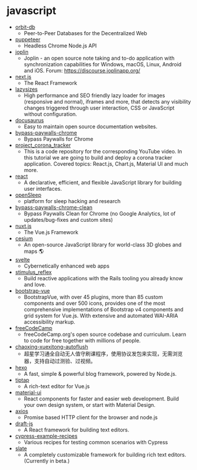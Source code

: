 # javascript
- [orbit-db](https://github.com/orbitdb/orbit-db)
  - Peer-to-Peer Databases for the Decentralized Web
- [puppeteer](https://github.com/puppeteer/puppeteer)
  - Headless Chrome Node.js API
- [joplin](https://github.com/laurent22/joplin)
  - Joplin - an open source note taking and to-do application with synchronization capabilities for Windows, macOS, Linux, Android and iOS. Forum: https://discourse.joplinapp.org/
- [next.js](https://github.com/zeit/next.js)
  - The React Framework
- [lazysizes](https://github.com/aFarkas/lazysizes)
  - High performance and SEO friendly lazy loader for images (responsive and normal), iframes and more, that detects any visibility changes triggered through user interaction, CSS or JavaScript without configuration.
- [docusaurus](https://github.com/facebook/docusaurus)
  - Easy to maintain open source documentation websites.
- [bypass-paywalls-chrome](https://github.com/iamadamdev/bypass-paywalls-chrome)
  - Bypass Paywalls for Chrome
- [project_corona_tracker](https://github.com/adrianhajdin/project_corona_tracker)
  - This is a code repository for the corresponding YouTube video. In this tutorial we are going to build and deploy a corona tracker application. Covered topics: React.js, Chart.js, Material UI and much more.
- [react](https://github.com/facebook/react)
  - A declarative, efficient, and flexible JavaScript library for building user interfaces.
- [openSleep](https://github.com/tomasero/openSleep)
  - platform for sleep hacking and research
- [bypass-paywalls-chrome-clean](https://github.com/magnolia1234-new/bypass-paywalls-chrome-clean)
  - Bypass Paywalls Clean for Chrome (no Google Analytics, lot of updates/bug-fixes and custom sites)
- [nuxt.js](https://github.com/nuxt/nuxt.js)
  - The Vue.js Framework
- [cesium](https://github.com/CesiumGS/cesium)
  - An open-source JavaScript library for world-class 3D globes and maps 🌎
- [svelte](https://github.com/sveltejs/svelte)
  - Cybernetically enhanced web apps
- [stimulus_reflex](https://github.com/hopsoft/stimulus_reflex)
  - Build reactive applications with the Rails tooling you already know and love.
- [bootstrap-vue](https://github.com/bootstrap-vue/bootstrap-vue)
  - BootstrapVue, with over 45 plugins, more than 85 custom components and over 500 icons, provides one of the most comprehensive implementations of Bootstrap v4 components and grid system for Vue.js. With extensive and automated WAI-ARIA accessibility markup.
- [freeCodeCamp](https://github.com/freeCodeCamp/freeCodeCamp)
  - freeCodeCamp.org's open source codebase and curriculum. Learn to code for free together with millions of people.
- [chaoxing-xuexitong-autoflush](https://github.com/ZhyMC/chaoxing-xuexitong-autoflush)
  - 超星学习通全自动无人值守刷课程序，使用协议发包来实现，无需浏览器，支持自动过测验、过视频。
- [hexo](https://github.com/hexojs/hexo)
  - A fast, simple & powerful blog framework, powered by Node.js.
- [tiptap](https://github.com/scrumpy/tiptap)
  - A rich-text editor for Vue.js
- [material-ui](https://github.com/mui-org/material-ui)
  - React components for faster and easier web development. Build your own design system, or start with Material Design.
- [axios](https://github.com/axios/axios)
  - Promise based HTTP client for the browser and node.js
- [draft-js](https://github.com/facebook/draft-js)
  - A React framework for building text editors.
- [cypress-example-recipes](https://github.com/cypress-io/cypress-example-recipes)
  - Various recipes for testing common scenarios with Cypress
- [slate](https://github.com/ianstormtaylor/slate)
  - A completely customizable framework for building rich text editors. (Currently in beta.)
